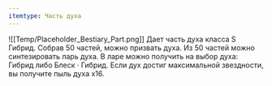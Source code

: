 ```yaml
---
itemtype: Часть духа
---
```

![[Temp/Placeholder_Bestiary_Part.png]]
Дает часть духа класса S Гибрид. Собрав 50 частей, можно призвать духа. Из 50 частей можно синтезировать ларь духа. В ларе можно получить на выбор духа: Гибрид либо Блеск · Гибрид. Если дух достиг максимальной звездности, вы получите пыль духа х16.
